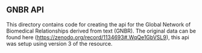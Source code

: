 ## GNBR API

This directory contains code for creating the api for the Global Network of Biomedical Relationships derived from text (GNBR). The original data can be found here (https://zenodo.org/record/1134693#.WqQe1GbVSL9), this api was setup using version 3 of the resource.
